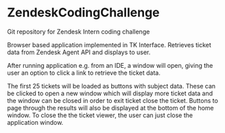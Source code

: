 # ZendeskCodingChallenge
Git repository for Zendesk Intern coding challenge

Browser based application implemented in TK Interface. Retrieves ticket data from Zendesk Agent API and displays to user.

After running application e.g. from an IDE, a window will open, giving the user an option to click a link to retrieve the ticket data.

The first 25 tickets will be loaded as buttons with subject data. These can be clicked to open a new window which will display more ticket data and the window can be closed in order to exit ticket close the ticket.
Buttons to page through the results will also be displayed at the bottom of the home window. 
To close the the ticket viewer, the user can just close the application window.
